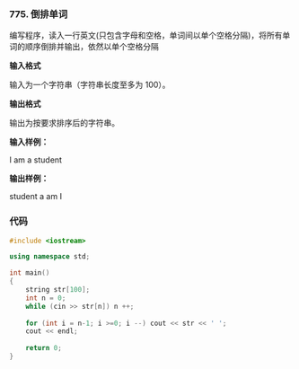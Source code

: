 ### 775. 倒排单词
编写程序，读入一行英文(只包含字母和空格，单词间以单个空格分隔)，将所有单词的顺序倒排并输出，依然以单个空格分隔

**输入格式**

输入为一个字符串（字符串长度至多为 100）。

**输出格式**

输出为按要求排序后的字符串。

**输入样例：** 

I am a student

**输出样例：** 

student a am I

### 代码
```c++
#include <iostream>

using namespace std;

int main()
{
    string str[100];
    int n = 0;
    while (cin >> str[n]) n ++;
    
    for (int i = n-1; i >=0; i --) cout << str << ' ';
    cout << endl;
    
    return 0;
}
```
